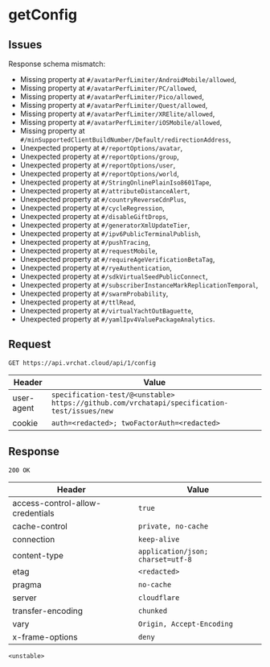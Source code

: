 # getConfig

## Issues
Response schema mismatch:
* Missing property at ``#/avatarPerfLimiter/AndroidMobile/allowed``,
* Missing property at ``#/avatarPerfLimiter/PC/allowed``,
* Missing property at ``#/avatarPerfLimiter/Pico/allowed``,
* Missing property at ``#/avatarPerfLimiter/Quest/allowed``,
* Missing property at ``#/avatarPerfLimiter/XRElite/allowed``,
* Missing property at ``#/avatarPerfLimiter/iOSMobile/allowed``,
* Missing property at ``#/minSupportedClientBuildNumber/Default/redirectionAddress``,
* Unexpected property at ``#/reportOptions/avatar``,
* Unexpected property at ``#/reportOptions/group``,
* Unexpected property at ``#/reportOptions/user``,
* Unexpected property at ``#/reportOptions/world``,
* Unexpected property at ``#/StringOnlinePlainIso8601Tape``,
* Unexpected property at ``#/attributeDistanceAlert``,
* Unexpected property at ``#/countryReverseCdnPlus``,
* Unexpected property at ``#/cycleRegression``,
* Unexpected property at ``#/disableGiftDrops``,
* Unexpected property at ``#/generatorXmlUpdateTier``,
* Unexpected property at ``#/ipv6PublicTerminalPublish``,
* Unexpected property at ``#/pushTracing``,
* Unexpected property at ``#/requestMobile``,
* Unexpected property at ``#/requireAgeVerificationBetaTag``,
* Unexpected property at ``#/ryeAuthentication``,
* Unexpected property at ``#/sdkVirtualSeedPublicConnect``,
* Unexpected property at ``#/subscriberInstanceMarkReplicationTemporal``,
* Unexpected property at ``#/swarmProbability``,
* Unexpected property at ``#/ttlRead``,
* Unexpected property at ``#/virtualYachtOutBaguette``,
* Unexpected property at ``#/yamlIpv4ValuePackageAnalytics``.
## Request
`GET https://api.vrchat.cloud/api/1/config`

| Header | Value |
| ------ | ----- |
| user-agent | `specification-test/@<unstable> https://github.com/vrchatapi/specification-test/issues/new` |
| cookie | `auth=<redacted>; twoFactorAuth=<redacted>` |


## Response
`200 OK`

| Header | Value |
| ------ | ----- |
| access-control-allow-credentials | `true` |
| cache-control | `private, no-cache` |
| connection | `keep-alive` |
| content-type | `application/json; charset=utf-8` |
| etag | `<redacted>` |
| pragma | `no-cache` |
| server | `cloudflare` |
| transfer-encoding | `chunked` |
| vary | `Origin, Accept-Encoding` |
| x-frame-options | `deny` |

```jsonc
<unstable>
```
